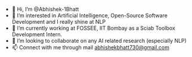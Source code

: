 - 👋 Hi, I’m @Abhishek-1Bhatt
- 👀 I’m interested in Artificial Intelligence, Open-Source Software Development and I really shine at NLP
- 🌱 I’m currently working at FOSSEE, IIT Bombay as a Sciab Toolbox Development Intern.
- 💞️ I’m looking to collaborate on any AI related research (especially NLP)
- 📫 Connect with me through mail abhishekbhatt730@gmail.com

<!---
Abhishek-1Bhatt/Abhishek-1Bhatt is a ✨ special ✨ repository because its `README.md` (this file) appears on your GitHub profile.
You can click the Preview link to take a look at your changes.
--->
